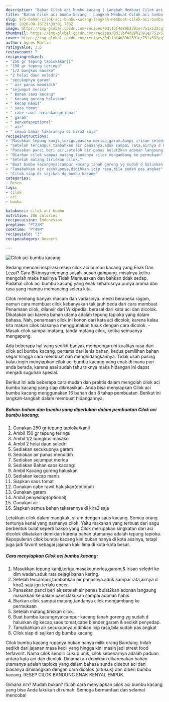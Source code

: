 ```yaml
---
description: "Bahan Cilok aci bumbu kacang | Langkah Membuat Cilok aci bumbu kacang Yang Sempurna"
title: "Bahan Cilok aci bumbu kacang | Langkah Membuat Cilok aci bumbu kacang Yang Sempurna"
slug: 975-bahan-cilok-aci-bumbu-kacang-langkah-membuat-cilok-aci-bumbu-kacang-yang-sempurna
date: 2020-08-16T21:39:01.783Z
image: https://img-global.cpcdn.com/recipes/0d11bf4d89b2391e/751x532cq70/cilok-aci-bumbu-kacang-foto-resep-utama.jpg
thumbnail: https://img-global.cpcdn.com/recipes/0d11bf4d89b2391e/751x532cq70/cilok-aci-bumbu-kacang-foto-resep-utama.jpg
cover: https://img-global.cpcdn.com/recipes/0d11bf4d89b2391e/751x532cq70/cilok-aci-bumbu-kacang-foto-resep-utama.jpg
author: Agnes Martin
ratingvalue: 3.5
reviewcount: 7
recipeingredient:
- "250 gr tepung tapiokakanji"
- "150 gr tepung teringu"
- "1/2 bungkus masako"
- "2 helai daun seledri"
- "secukupnya garam"
- " air panas mendidih"
- "sejumput merica"
- " Bahan saos kacang"
- " Kacang goreng haluskan"
- " kecap manis"
- " saos tomat"
- " cabe rawit haluskanoptional"
- " garam"
- " penyedapoptional"
- " air"
- " semua bahan takarannya di kira2 saja"
recipeinstructions:
- "Masukkan tepung kanji,terigu,masako,merica,garam,&amp; irisan seledri ke dlm wadah.aduk rata selagi bahan kering."
- "Setelah tercampur,tambahkan air panasnya.aduk sampai rata,airnya d kira2 saja jgn terlalu encer."
- "Panaskan panci beri air,setelah air panas bulat2kan adonan langsung masukkan ke dalam panci.lakukan sampai adonan habis"
- "Biarkan cilok sampai matang,tandanya cilok mengambang ke permukaan"
- "Setelah matang,tiriskan cilok."
- "Buat bumbu kacangnya:campur kacang tanah goreng yg sudah d haluskan dg kecap,saos tomat,cabe blender,garam &amp; sedikit penyedap."
- "Tamabahkan air secukupnya,didihkan.icip rasa,bila sudah pas angkat"
- "Cilok siap di sajikan dg bumbu kacang"
categories:
- Resep
tags:
- cilok
- aci
- bumbu

katakunci: cilok aci bumbu 
nutrition: 206 calories
recipecuisine: Indonesian
preptime: "PT23M"
cooktime: "PT49M"
recipeyield: "3"
recipecategory: Dessert

---
```



![Cilok aci bumbu kacang](https://img-global.cpcdn.com/recipes/0d11bf4d89b2391e/751x532cq70/cilok-aci-bumbu-kacang-foto-resep-utama.jpg)

Sedang mencari inspirasi resep cilok aci bumbu kacang yang Enak Dan Lezat? Cara Bikinnya memang susah-susah gampang. misalnya keliru mengolah maka hasilnya Tidak Memuaskan dan bahkan tidak sedap. Padahal cilok aci bumbu kacang yang enak seharusnya punya aroma dan rasa yang mampu memancing selera kita.

Cilok memang banyak macam dan variasinya. meski beraneka ragam, namun cara membuat cilok kebanyakan tak jauh beda dari cara membuat Penamaan cilok, dilansir dari Wikipedia, berasal dari kata aci dan dicolok. Dikatakan aci karena bahan utama adalah tepung tapioka yang dalam bahasa. Nah, penamaan cilok ini konon dari kata aci dicolok, karena kalau kita makan cilok biasanya menggunakan tusuk dengan cara dicolok. - Masak cilok sampai matang, tanda matang cilok, ketika semuanya mengapung.

Ada beberapa hal yang sedikit banyak mempengaruhi kualitas rasa dari cilok aci bumbu kacang, pertama dari jenis bahan, kedua pemilihan bahan segar hingga cara membuat dan menghidangkannya. Tidak usah pusing kalau ingin menyiapkan cilok aci bumbu kacang yang enak di mana pun anda berada, karena asal sudah tahu triknya maka hidangan ini dapat menjadi suguhan spesial.


Berikut ini ada beberapa cara mudah dan praktis dalam mengolah cilok aci bumbu kacang yang siap dikreasikan. Anda bisa menyiapkan Cilok aci bumbu kacang menggunakan 16 bahan dan 8 tahap pembuatan. Berikut ini langkah-langkah dalam membuat hidangannya.

<!--inarticleads1-->

##### Bahan-bahan dan bumbu yang diperlukan dalam pembuatan Cilok aci bumbu kacang:

1. Gunakan 250 gr tepung tapioka/kanji
1. Ambil 150 gr tepung teringu
1. Ambil 1/2 bungkus masako
1. Ambil 2 helai daun seledri
1. Sediakan secukupnya garam
1. Sediakan  air panas mendidih
1. Sediakan sejumput merica
1. Sediakan  Bahan saos kacang:
1. Ambil  Kacang goreng haluskan
1. Sediakan  kecap manis
1. Siapkan  saos tomat
1. Gunakan  cabe rawit haluskan(optional)
1. Gunakan  garam
1. Ambil  penyedap(optional)
1. Gunakan  air
1. Siapkan  semua bahan takarannya di kira2 saja


Letakkan cilok dalam mangkuk, siram dengan saus kacang. Semua orang tentunya kenal yang namanya cilok. Yaitu makanan yang terbuat dari sagu berbentuk bulat seperti bakso yang Cilok merupakan singkatan dari aci dicolok dikatakan demikian karena bahan utamanya adalah tepung tapioka. Kepopuleran cilok bumbu kacang kini bukan hanya di kota asalnya, tetapi juga jadi favorit sebagai jajanan kaki lima di kota-kota besar. 

<!--inarticleads2-->

##### Cara menyiapkan Cilok aci bumbu kacang:

1. Masukkan tepung kanji,terigu,masako,merica,garam,&amp; irisan seledri ke dlm wadah.aduk rata selagi bahan kering.
1. Setelah tercampur,tambahkan air panasnya.aduk sampai rata,airnya d kira2 saja jgn terlalu encer.
1. Panaskan panci beri air,setelah air panas bulat2kan adonan langsung masukkan ke dalam panci.lakukan sampai adonan habis
1. Biarkan cilok sampai matang,tandanya cilok mengambang ke permukaan
1. Setelah matang,tiriskan cilok.
1. Buat bumbu kacangnya:campur kacang tanah goreng yg sudah d haluskan dg kecap,saos tomat,cabe blender,garam &amp; sedikit penyedap.
1. Tamabahkan air secukupnya,didihkan.icip rasa,bila sudah pas angkat
1. Cilok siap di sajikan dg bumbu kacang


Cilok bumbu kacang rupanya bukan hanya milik orang Bandung. Inilah sedikit dari jajanan masa kecil yang hingga kini masih jadi street food terfavorit. Nama cilok sendiri cukup unik, cilok sebenarnya adalah paduan antara kata aci dan dicolok. Dinamakan demikian dikarenakan bahan utamanya adalah tapioka yang dalam bahasa sunda disebut aci dan biasanya dihidangkan dengan cara dicolok (ditusuk) dan diberi bumbu kacang. RESEP CILOK BANDUNG ENAK KENYAL EMPUK. 

Gimana nih? Mudah bukan? Itulah cara menyiapkan cilok aci bumbu kacang yang bisa Anda lakukan di rumah. Semoga bermanfaat dan selamat mencoba!
